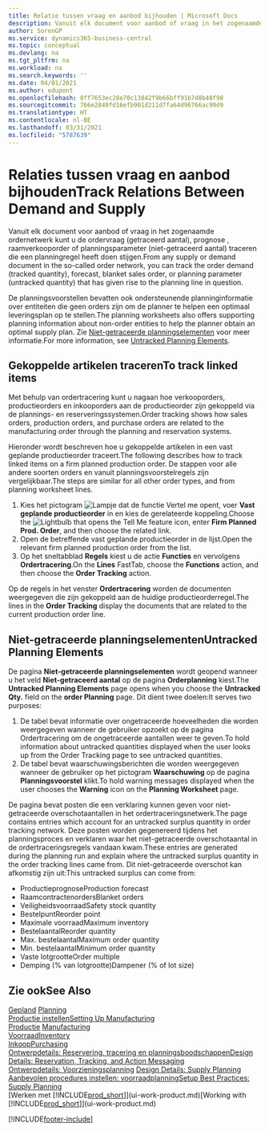 ```yaml
---
title: Relatie tussen vraag en aanbod bijhouden | Microsoft Docs
description: Vanuit elk document voor aanbod of vraag in het zogenaamde ordernetwerk kunt u de ordervraag (getraceerd aantal), prognose , raamverkooporder of planningsparameter (niet-getraceerd aantal) traceren die een planningregel heeft doen stijgen.
author: SorenGP
ms.service: dynamics365-business-central
ms.topic: conceptual
ms.devlang: na
ms.tgt_pltfrm: na
ms.workload: na
ms.search.keywords: ''
ms.date: 04/01/2021
ms.author: edupont
ms.openlocfilehash: 8ff7653ec28e70c13842f9b66bff91b7d8b48f98
ms.sourcegitcommit: 766e2840fd16efb901d211d7fa64d96766ac99d9
ms.translationtype: HT
ms.contentlocale: nl-BE
ms.lasthandoff: 03/31/2021
ms.locfileid: "5787639"
---
```

# <a name="track-relations-between-demand-and-supply"></a><span data-ttu-id="7f842-103">Relaties tussen vraag en aanbod bijhouden</span><span class="sxs-lookup"><span data-stu-id="7f842-103">Track Relations Between Demand and Supply</span></span>
<span data-ttu-id="7f842-104">Vanuit elk document voor aanbod of vraag in het zogenaamde ordernetwerk kunt u de ordervraag (getraceerd aantal), prognose , raamverkooporder of planningsparameter (niet-getraceerd aantal) traceren die een planningregel heeft doen stijgen.</span><span class="sxs-lookup"><span data-stu-id="7f842-104">From any supply or demand document in the so-called order network, you can track the order demand (tracked quantity), forecast, blanket sales order, or planning parameter (untracked quantity) that has given rise to the planning line in question.</span></span>

<span data-ttu-id="7f842-105">De planningsvoorstellen bevatten ook ondersteunende planninginformatie over entiteiten die geen orders zijn om de planner te helpen een optimaal leveringsplan op te stellen.</span><span class="sxs-lookup"><span data-stu-id="7f842-105">The planning worksheets also offers supporting planning information about non-order entities to help the planner obtain an optimal supply plan.</span></span> <span data-ttu-id="7f842-106">Zie [Niet-getraceerde planningselementen](production-how-track-demand-supply.md#untracked-planning-elements) voor meer informatie.</span><span class="sxs-lookup"><span data-stu-id="7f842-106">For more information, see [Untracked Planning Elements](production-how-track-demand-supply.md#untracked-planning-elements).</span></span>

## <a name="to-track-linked-items"></a><span data-ttu-id="7f842-107">Gekoppelde artikelen traceren</span><span class="sxs-lookup"><span data-stu-id="7f842-107">To track linked items</span></span>
<span data-ttu-id="7f842-108">Met behulp van ordertracering kunt u nagaan hoe verkooporders, productieorders en inkooporders aan de productieorder zijn gekoppeld via de plannings- en reserveringssystemen.</span><span class="sxs-lookup"><span data-stu-id="7f842-108">Order tracking shows how sales orders, production orders, and purchase orders are related to the manufacturing order through the planning and reservation systems.</span></span>

<span data-ttu-id="7f842-109">Hieronder wordt beschreven hoe u gekoppelde artikelen in een vast geplande productieorder traceert.</span><span class="sxs-lookup"><span data-stu-id="7f842-109">The following describes how to track linked items on a firm planned production order.</span></span> <span data-ttu-id="7f842-110">De stappen voor alle andere soorten orders en vanuit planningsvoorstelregels zijn vergelijkbaar.</span><span class="sxs-lookup"><span data-stu-id="7f842-110">The steps are similar for all other order types, and from planning worksheet lines.</span></span>

1. <span data-ttu-id="7f842-111">Kies het pictogram ![Lampje dat de functie Vertel me opent](media/ui-search/search_small.png "Vertel me wat u wilt doen"), voer **Vast geplande productieorder** in en kies de gerelateerde koppeling.</span><span class="sxs-lookup"><span data-stu-id="7f842-111">Choose the ![Lightbulb that opens the Tell Me feature](media/ui-search/search_small.png "Tell me what you want to do") icon, enter **Firm Planned Prod. Order**, and then choose the related link.</span></span>
2. <span data-ttu-id="7f842-112">Open de betreffende vast geplande productieorder in de lijst.</span><span class="sxs-lookup"><span data-stu-id="7f842-112">Open the relevant firm planned production order from the list.</span></span>
3. <span data-ttu-id="7f842-113">Op het sneltabblad **Regels** kiest u de actie **Functies** en vervolgens **Ordertracering**.</span><span class="sxs-lookup"><span data-stu-id="7f842-113">On the **Lines** FastTab, choose the **Functions** action, and then choose the **Order Tracking** action.</span></span>

<span data-ttu-id="7f842-114">Op de regels in het venster **Ordertracering** worden de documenten weergegeven die zijn gekoppeld aan de huidige productieorderregel.</span><span class="sxs-lookup"><span data-stu-id="7f842-114">The lines in the **Order Tracking** display the documents that are related to the current production order line.</span></span>

## <a name="untracked-planning-elements"></a><span data-ttu-id="7f842-115">Niet-getraceerde planningselementen</span><span class="sxs-lookup"><span data-stu-id="7f842-115">Untracked Planning Elements</span></span>
<span data-ttu-id="7f842-116">De pagina **Niet-getraceerde planningselementen** wordt geopend wanneer u het veld **Niet-getraceerd aantal** op de pagina **Orderplanning** kiest.</span><span class="sxs-lookup"><span data-stu-id="7f842-116">The **Untracked Planning Elements** page opens when you choose the **Untracked Qty.** field on the **order Planning** page.</span></span> <span data-ttu-id="7f842-117">Dit dient twee doelen:</span><span class="sxs-lookup"><span data-stu-id="7f842-117">It serves two purposes:</span></span>

1. <span data-ttu-id="7f842-118">De tabel bevat informatie over ongetraceerde hoeveelheden die worden weergegeven wanneer de gebruiker opzoekt op de pagina Ordertracering om de ongetraceerde aantallen weer te geven.</span><span class="sxs-lookup"><span data-stu-id="7f842-118">To hold information about untracked quantities displayed when the user looks up from the Order Tracking page to see untracked quantities.</span></span>
2. <span data-ttu-id="7f842-119">De tabel bevat waarschuwingsberichten die worden weergegeven wanneer de gebruiker op het pictogram **Waarschuwing** op de pagina **Planningsvoorstel** klikt.</span><span class="sxs-lookup"><span data-stu-id="7f842-119">To hold warning messages displayed when the user chooses the **Warning** icon on the **Planning Worksheet** page.</span></span>

<span data-ttu-id="7f842-120">De pagina bevat posten die een verklaring kunnen geven voor niet-getraceerde overschotaantallen in het ordertraceringsnetwerk.</span><span class="sxs-lookup"><span data-stu-id="7f842-120">The page contains entries which account for an untracked surplus quantity in order tracking network.</span></span> <span data-ttu-id="7f842-121">Deze posten worden gegenereerd tijdens het planningsproces en verklaren waar het niet-getraceerde overschotaantal in de ordertraceringsregels vandaan kwam.</span><span class="sxs-lookup"><span data-stu-id="7f842-121">These entries are generated during the planning run and explain where the untracked surplus quantity in the order tracking lines came from.</span></span> <span data-ttu-id="7f842-122">Dit niet-getraceerde overschot kan afkomstig zijn uit:</span><span class="sxs-lookup"><span data-stu-id="7f842-122">This untracked surplus can come from:</span></span>

- <span data-ttu-id="7f842-123">Productieprognose</span><span class="sxs-lookup"><span data-stu-id="7f842-123">Production forecast</span></span>
- <span data-ttu-id="7f842-124">Raamcontractenorders</span><span class="sxs-lookup"><span data-stu-id="7f842-124">Blanket orders</span></span>
- <span data-ttu-id="7f842-125">Veiligheidsvoorraad</span><span class="sxs-lookup"><span data-stu-id="7f842-125">Safety stock quantity</span></span>
- <span data-ttu-id="7f842-126">Bestelpunt</span><span class="sxs-lookup"><span data-stu-id="7f842-126">Reorder point</span></span>
- <span data-ttu-id="7f842-127">Maximale voorraad</span><span class="sxs-lookup"><span data-stu-id="7f842-127">Maximum inventory</span></span>
- <span data-ttu-id="7f842-128">Bestelaantal</span><span class="sxs-lookup"><span data-stu-id="7f842-128">Reorder quantity</span></span>
- <span data-ttu-id="7f842-129">Max. bestelaantal</span><span class="sxs-lookup"><span data-stu-id="7f842-129">Maximum order quantity</span></span>
- <span data-ttu-id="7f842-130">Min. bestelaantal</span><span class="sxs-lookup"><span data-stu-id="7f842-130">Minimum order quantity</span></span>
- <span data-ttu-id="7f842-131">Vaste lotgrootte</span><span class="sxs-lookup"><span data-stu-id="7f842-131">Order multiple</span></span>
- <span data-ttu-id="7f842-132">Demping (% van lotgrootte)</span><span class="sxs-lookup"><span data-stu-id="7f842-132">Dampener (% of lot size)</span></span>

## <a name="see-also"></a><span data-ttu-id="7f842-133">Zie ook</span><span class="sxs-lookup"><span data-stu-id="7f842-133">See Also</span></span>  
<span data-ttu-id="7f842-134">[Gepland](production-planning.md) </span><span class="sxs-lookup"><span data-stu-id="7f842-134">[Planning](production-planning.md) </span></span>  
[<span data-ttu-id="7f842-135">Productie instellen</span><span class="sxs-lookup"><span data-stu-id="7f842-135">Setting Up Manufacturing</span></span>](production-configure-production-processes.md)  
<span data-ttu-id="7f842-136">[Productie](production-manage-manufacturing.md)  </span><span class="sxs-lookup"><span data-stu-id="7f842-136">[Manufacturing](production-manage-manufacturing.md)  </span></span>  
[<span data-ttu-id="7f842-137">Voorraad</span><span class="sxs-lookup"><span data-stu-id="7f842-137">Inventory</span></span>](inventory-manage-inventory.md)  
[<span data-ttu-id="7f842-138">Inkoop</span><span class="sxs-lookup"><span data-stu-id="7f842-138">Purchasing</span></span>](purchasing-manage-purchasing.md)  
[<span data-ttu-id="7f842-139">Ontwerpdetails: Reservering, tracering en planningsboodschappen</span><span class="sxs-lookup"><span data-stu-id="7f842-139">Design Details: Reservation, Tracking, and Action Messaging</span></span>](design-details-reservation-order-tracking-and-action-messaging.md)  
<span data-ttu-id="7f842-140">[Ontwerpdetails: Voorzieningsplanning](design-details-supply-planning.md) </span><span class="sxs-lookup"><span data-stu-id="7f842-140">[Design Details: Supply Planning](design-details-supply-planning.md) </span></span>  
[<span data-ttu-id="7f842-141">Aanbevolen procedures instellen: voorraadplanning</span><span class="sxs-lookup"><span data-stu-id="7f842-141">Setup Best Practices: Supply Planning</span></span>](setup-best-practices-supply-planning.md)  
<span data-ttu-id="7f842-142">[Werken met [!INCLUDE[prod_short](includes/prod_short.md)]](ui-work-product.md)</span><span class="sxs-lookup"><span data-stu-id="7f842-142">[Working with [!INCLUDE[prod_short](includes/prod_short.md)]](ui-work-product.md)</span></span>


[!INCLUDE[footer-include](includes/footer-banner.md)]